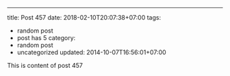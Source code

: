 ---
title: Post 457
date: 2018-02-10T20:07:38+07:00
tags:
  - random post
  - post has 5
category:
  - random post
  - uncategorized
updated: 2014-10-07T16:56:01+07:00

This is content of post 457